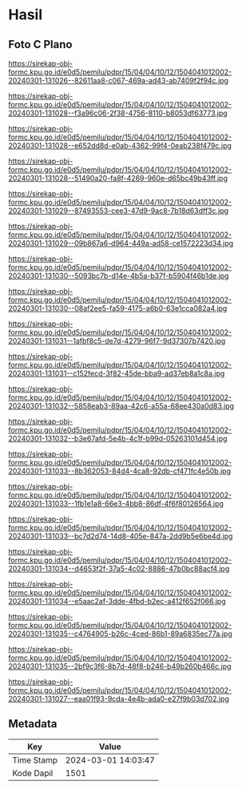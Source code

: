 # Hasil

## Foto C Plano

https://sirekap-obj-formc.kpu.go.id/e0d5/pemilu/pdpr/15/04/04/10/12/1504041012002-20240301-131026--82611aa8-c067-469a-ad43-ab7409f2f94c.jpg

https://sirekap-obj-formc.kpu.go.id/e0d5/pemilu/pdpr/15/04/04/10/12/1504041012002-20240301-131028--f3a96c06-2f38-4756-8110-b8053df63773.jpg

https://sirekap-obj-formc.kpu.go.id/e0d5/pemilu/pdpr/15/04/04/10/12/1504041012002-20240301-131028--e652dd8d-e0ab-4362-99f4-0eab238f479c.jpg

https://sirekap-obj-formc.kpu.go.id/e0d5/pemilu/pdpr/15/04/04/10/12/1504041012002-20240301-131028--51490a20-fa8f-4269-960e-d65bc49b43ff.jpg

https://sirekap-obj-formc.kpu.go.id/e0d5/pemilu/pdpr/15/04/04/10/12/1504041012002-20240301-131029--87493553-cee3-47d9-9ac8-7b18d63dff3c.jpg

https://sirekap-obj-formc.kpu.go.id/e0d5/pemilu/pdpr/15/04/04/10/12/1504041012002-20240301-131029--09b867a6-d964-449a-ad58-ce1572223d34.jpg

https://sirekap-obj-formc.kpu.go.id/e0d5/pemilu/pdpr/15/04/04/10/12/1504041012002-20240301-131030--5093bc7b-d14e-4b5a-b37f-b5904f46b1de.jpg

https://sirekap-obj-formc.kpu.go.id/e0d5/pemilu/pdpr/15/04/04/10/12/1504041012002-20240301-131030--08af2ee5-fa59-4175-a6b0-63e1cca082a4.jpg

https://sirekap-obj-formc.kpu.go.id/e0d5/pemilu/pdpr/15/04/04/10/12/1504041012002-20240301-131031--1afbf8c5-de7d-4279-96f7-9d37307b7420.jpg

https://sirekap-obj-formc.kpu.go.id/e0d5/pemilu/pdpr/15/04/04/10/12/1504041012002-20240301-131031--c152fecd-3f82-45de-bba9-ad37eb8a1c8a.jpg

https://sirekap-obj-formc.kpu.go.id/e0d5/pemilu/pdpr/15/04/04/10/12/1504041012002-20240301-131032--5858eab3-89aa-42c6-a55a-68ee430a0d83.jpg

https://sirekap-obj-formc.kpu.go.id/e0d5/pemilu/pdpr/15/04/04/10/12/1504041012002-20240301-131032--b3e67afd-5e4b-4c1f-b99d-05263101d454.jpg

https://sirekap-obj-formc.kpu.go.id/e0d5/pemilu/pdpr/15/04/04/10/12/1504041012002-20240301-131033--8b362053-84d4-4ca8-92db-cf471fc4e50b.jpg

https://sirekap-obj-formc.kpu.go.id/e0d5/pemilu/pdpr/15/04/04/10/12/1504041012002-20240301-131033--1fb1e1a8-66e3-4bb8-86df-4f6f80126564.jpg

https://sirekap-obj-formc.kpu.go.id/e0d5/pemilu/pdpr/15/04/04/10/12/1504041012002-20240301-131033--bc7d2d74-14d8-405e-847a-2dd9b5e6be4d.jpg

https://sirekap-obj-formc.kpu.go.id/e0d5/pemilu/pdpr/15/04/04/10/12/1504041012002-20240301-131034--d4653f2f-37a5-4c02-8886-47b0bc88acf4.jpg

https://sirekap-obj-formc.kpu.go.id/e0d5/pemilu/pdpr/15/04/04/10/12/1504041012002-20240301-131034--e5aac2af-3dde-4fbd-b2ec-a412f652f066.jpg

https://sirekap-obj-formc.kpu.go.id/e0d5/pemilu/pdpr/15/04/04/10/12/1504041012002-20240301-131035--c4764905-b26c-4ced-86b1-89a6835ec77a.jpg

https://sirekap-obj-formc.kpu.go.id/e0d5/pemilu/pdpr/15/04/04/10/12/1504041012002-20240301-131035--2bf9c3f6-8b7d-48f8-b246-b49b260b466c.jpg

https://sirekap-obj-formc.kpu.go.id/e0d5/pemilu/pdpr/15/04/04/10/12/1504041012002-20240301-131027--eaa01f93-9cda-4e4b-ada0-e27f9b03d702.jpg


## Metadata

| Key        | Value               |
| ---------- | ------------------- |
| Time Stamp | 2024-03-01 14:03:47 |
| Kode Dapil | 1501                |



